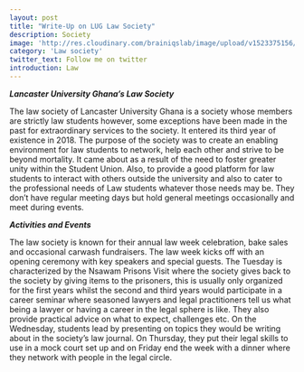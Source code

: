 ```yaml
---
layout: post
title: "Write-Up on LUG Law Society"
description: Society
image: 'http://res.cloudinary.com/brainiqslab/image/upload/v1523375156/lawSociety_npzepf.png'
category: 'Law society'
twitter_text: Follow me on twitter
introduction: Law
---
```


***Lancaster University Ghana’s Law Society***


The law society of Lancaster University Ghana is a society whose members are strictly law students however, some exceptions have been made in the past for extraordinary services to the society. It entered its third year of existence in 2018. The purpose of the society was to create an enabling environment for law students to network, help each other and strive to be beyond mortality. It came about as a result of the need to foster greater unity within the Student Union. Also, to provide a good platform for law students to interact with others outside the university and also to cater to the professional needs of Law students whatever those needs may be. They don’t have regular meeting days but hold general meetings occasionally and meet during events.

***Activities and Events***


The law society is known for their annual law week celebration, bake sales and occasional carwash fundraisers. The law week kicks off with an opening ceremony with key speakers and special guests. The Tuesday is characterized by the Nsawam Prisons Visit where the society gives back to the society by giving items to the prisoners, this is usually only organized for the first years whilst the second and third years would participate in a career seminar where seasoned lawyers and legal practitioners tell us what being a lawyer or having a career in the legal sphere is like. They also provide practical advice on what to expect, challenges etc. On the Wednesday, students lead by presenting on topics they would be writing about in the society’s law journal. On Thursday, they put their legal skills to use in a mock court set up and on Friday end the week with a dinner where they network with people in the legal circle.

